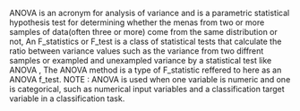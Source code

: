 ANOVA  is an acronym for analysis of variance and is a parametric statistical hypothesis test for determining whether the menas from two or more samples of data(often three or more) come from the same distribution
or not, An F_statistics or F_test is a class of statistical tests that calculate the ratio between variance values such as the variance from two diffrent samples or exampled and unexampled variance by a statistical
test like ANOVA , The ANOVA method is a type of F_statistic reffered to here as an ANOVA f_test. NOTE : ANOVA is used when one variable is numeric and one is categorical, such as numerical input variables and a 
classification target variable in a classification task.
